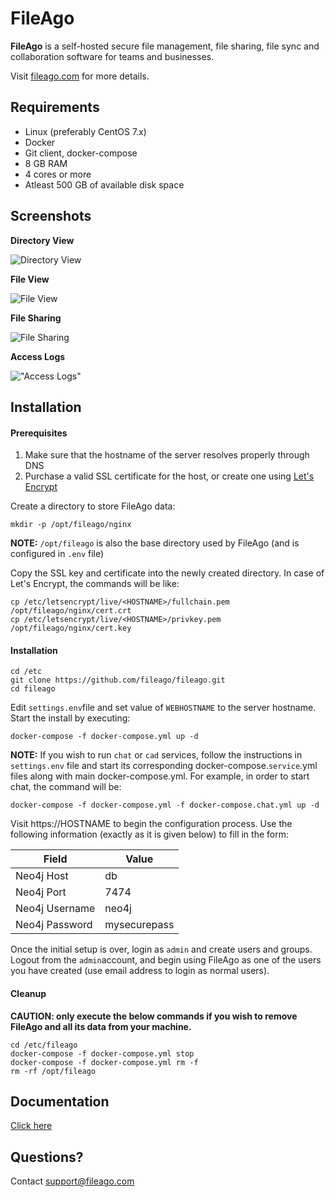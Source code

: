 # FileAgo

**FileAgo** is a self-hosted secure file management, file sharing, file sync and collaboration software for teams and businesses.

Visit [fileago.com](https://www.fileago.com) for more details.

## Requirements

- Linux (preferably CentOS 7.x)
- Docker
- Git client, docker-compose
- 8 GB RAM
- 4 cores or more
- Atleast 500 GB of available disk space

## Screenshots

**Directory View**

![Directory View](screenshots/screenshot1.png "Directory View")



**File View**

![File View](screenshots/screenshot2.png "File View")



**File Sharing**

![File Sharing](screenshots/screenshot3.png "File Sharing")



**Access Logs**

!["Access Logs"](screenshots/screenshot4.png "Access Logs")



## Installation 

#### Prerequisites

1. Make sure that the hostname of the server resolves properly through DNS
2. Purchase a valid SSL certificate for the host, or create one using [Let's Encrypt](https://letsencrypt.org/)

Create a directory to store FileAgo data:

```shell
mkdir -p /opt/fileago/nginx
```

**NOTE:** `/opt/fileago` is also the base directory used by FileAgo (and is configured in `.env` file)

Copy the SSL key and certificate into the newly created directory. In case of Let's Encrypt, the commands will be like:

```shell
cp /etc/letsencrypt/live/<HOSTNAME>/fullchain.pem /opt/fileago/nginx/cert.crt
cp /etc/letsencrypt/live/<HOSTNAME>/privkey.pem /opt/fileago/nginx/cert.key
```

#### Installation

```shell
cd /etc
git clone https://github.com/fileago/fileago.git
cd fileago
```

Edit `settings.env`file and set value of `WEBHOSTNAME` to the server hostname. Start the install by executing:

```shell
docker-compose -f docker-compose.yml up -d
```

**NOTE:** If you wish to run `chat` or `cad` services, follow the instructions in `settings.env` file and start its corresponding docker-compose.`service`.yml files along with main docker-compose.yml. For example, in order to start chat, the command will be:

```shell
docker-compose -f docker-compose.yml -f docker-compose.chat.yml up -d
```

Visit https://HOSTNAME to begin the configuration process. Use the following information (exactly as it is given below) to fill in the form:

| Field          | Value        |
| -------------- | ------------ |
| Neo4j Host     | db           |
| Neo4j Port     | 7474         |
| Neo4j Username | neo4j        |
| Neo4j Password | mysecurepass |

Once the initial setup is over, login as `admin` and create users and groups. Logout from the `admin`account, and begin using FileAgo as one of the users you have created (use email address to login as normal users).

#### Cleanup

**CAUTION: only execute the below commands if you wish to remove FileAgo and all its data from your machine.**

```shell
cd /etc/fileago
docker-compose -f docker-compose.yml stop
docker-compose -f docker-compose.yml rm -f
rm -rf /opt/fileago
```

## Documentation

[Click here](https://www.fileago.com/docs/latest/)

## Questions?

Contact [support@fileago.com](mailto:support@fileago.com) 



